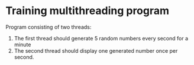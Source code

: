 # Training multithreading program

Program consisting of two threads: 
1. The first thread should generate 5 random numbers every second for a minute 
2. The second thread should display one generated number once per second.
